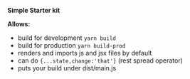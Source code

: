 **Simple Starter kit**

**Allows:**

* build for development `yarn build`
* build for production `yarn build-prod`
* renders and imports js and jsx files by default
* can do `{...state,change:'that'}` (rest spread operator)
* puts your build under dist/main.js
